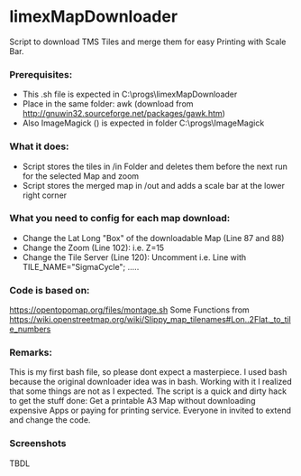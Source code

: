 # limexMapDownloader
Script to download TMS Tiles and merge them for easy Printing with Scale Bar. 

### Prerequisites:  
* This .sh file is expected in C:\progs\limexMapDownloader
* Place in the same folder: awk (download from http://gnuwin32.sourceforge.net/packages/gawk.htm)
* Also ImageMagick () is expected in folder C:\progs\ImageMagick
### What it does:
* Script stores the tiles in /in Folder and deletes them before the next run for the selected Map and zoom
* Script stores the merged map in /out and adds a scale bar at the lower right corner
### What you need to config for each map download:
* Change the Lat Long "Box" of the downloadable Map (Line 87 and 88)
* Change the Zoom (Line 102): i.e. Z=15  
* Change the Tile Server (Line 120): Uncomment i.e. Line with TILE_NAME="SigmaCycle"; .....

### Code is based on:
https://opentopomap.org/files/montage.sh
Some Functions from https://wiki.openstreetmap.org/wiki/Slippy_map_tilenames#Lon..2Flat._to_tile_numbers

### Remarks:
This is my first bash file, so please dont expect a masterpiece.
I used bash because the original downloader idea was in bash. Working with it I realized that some things are not as I expected.
The script is a quick and dirty hack to get the stuff done: Get a printable A3 Map without downloading expensive Apps or paying for printing service.
Everyone in invited to extend and change the code.

### Screenshots
TBDL
